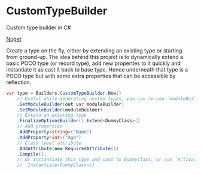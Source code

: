 # CustomTypeBuilder
Custom type builder in C#

[Nuget](https://www.nuget.org/packages/CustomTypeBuilder/)

Create a type on the fly, either by extending an existing type or starting from ground-up. The idea behind this project is to dynamically extend a basic POCO type (or record type), add new properties to it quickly and instantiate it as cast it back to base type. Hence underneath that type is a POCO type but with some extra properties that can be accessible by reflection.

```csharp
var type = Builders.CustomTypeBuilder.New()
    // Useful while generating nested types, you can re-use `moduleBuilder`
    .GetModuleBuilder(out var moduleBuilder)
    .SetModuleBuilder(moduleBuilder)
    // Extend an existing type
    .FinalizeOptionsBuilder().Extend<DummyClass>()
    // Add properties
    .AddProperty<string>("Name")
    .AddProperty<int>("Age")
    // Class level attribute
    .AddAttribute(new RequiredAttribute())
    .Compile();
    // Or instantiate this type and cast to DummyClass, or use `Activator.CreateInstance`
    // .Instantiate<DummyClass>()
```
